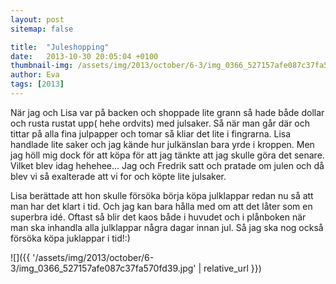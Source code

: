 ```yaml
---
layout: post
sitemap: false

title:  "Juleshopping"
date:   2013-10-30 20:05:04 +0100
thumbnail-img: /assets/img/2013/october/6-3/img_0366_527157afe087c37fa570fd39.jpg
author: Eva
tags: [2013]
---
```


När jag och Lisa var på backen och shoppade lite grann så hade både dollar och rusta rustat upp( hehe ordvits) med julsaker. Så när man går där och tittar på alla fina julpapper och tomar så kliar det lite i fingrarna. Lisa handlade lite saker och jag kände hur julkänslan bara yrde i kroppen. Men jag höll mig dock för att köpa för att jag tänkte att jag skulle göra det senare. Vilket blev idag hehehee... Jag och Fredrik satt och pratade om julen och då blev vi så exalterade att vi for och köpte lite julsaker.

Lisa berättade att hon skulle försöka börja köpa julklappar redan nu så att man har det klart i tid. Och jag kan bara hålla med om att det låter som en superbra idé. Oftast så blir det kaos både i huvudet och i plånboken när man ska inhandla alla julklappar några dagar innan jul. Så jag ska nog också försöka köpa juklappar i tid!:)

![]({{ '/assets/img/2013/october/6-3/img_0366_527157afe087c37fa570fd39.jpg'  | relative_url }})

